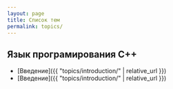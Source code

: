 ```yaml
---
layout: page
title: Список тем
permalink: topics/
---
```


## Язык програмирования C++

* [Введение]({{ "topics/introduction/" | relative_url }})
* [Введение]({{ "topics/introduction/" | relative_url }})
